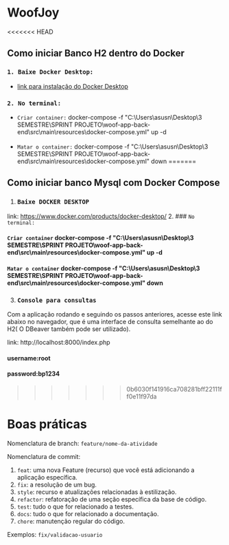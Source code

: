 # WoofJoy
<<<<<<< HEAD
## Como iniciar Banco H2 dentro do Docker
### `1. Baixe Docker Desktop: ` 
- [ link para instalação do Docker Desktop](https://www.docker.com/products/docker-desktop/)

### `2. No terminal:`
 - `Criar container:`   docker-compose -f "C:\Users\asusn\Desktop\3 SEMESTRE\SPRINT PROJETO\woof-app-back-end\src\main\resources\docker-compose.yml" up -d
    <br><br>
 - `Matar o container:` docker-compose -f "C:\Users\asusn\Desktop\3 SEMESTRE\SPRINT PROJETO\woof-app-back-end\src\main\resources\docker-compose.yml" down 
=======
## Como iniciar banco Mysql com Docker Compose
1. ### `Baixe DOCKER DESKTOP`
link: https://www.docker.com/products/docker-desktop/
2. ### `No terminal:`
#### `Criar container`   docker-compose -f "C:\Users\asusn\Desktop\3 SEMESTRE\SPRINT PROJETO\woof-app-back-end\src\main\resources\docker-compose.yml" up -d
#### `Matar o container` docker-compose -f "C:\Users\asusn\Desktop\3 SEMESTRE\SPRINT PROJETO\woof-app-back-end\src\main\resources\docker-compose.yml" down 
3. ### `Console para consultas `
Com a aplicação rodando e seguindo os passos anteriores, acesse este link abaixo no navegador, que é uma interface de consulta semelhante ao do H2( O DBeaver também pode ser utilizado).

link: http://localhost:8000/index.php
#### username:root
#### password:bp1234

>>>>>>> 0b6030f141916ca708281bff22111ff0e11f97da

# Boas práticas 
Nomenclatura de branch: 
`feature/nome-da-atividade`

Nomenclatura de commit: 
 
1. `feat`: uma nova Feature (recurso) que você está adicionando a aplicação específica.
2. `fix`: a resolução de um bug.
3. `style`: recurso e atualizações relacionadas à estilização.
4. `refactor`: refatoração de uma seção específica da base de código.
5. `test`: tudo o que for relacionado a testes.
6. `docs`: tudo o que for relacionado a documentação.
7. `chore`: manutenção regular do código.

Exemplos:
`fix/validacao-usuario`
